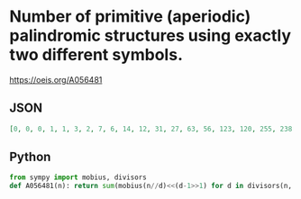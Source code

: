 # Number of primitive \(aperiodic\) palindromic structures using exactly two different symbols\.
https://oeis.org/A056481
## JSON
```JSON
[0, 0, 0, 1, 1, 3, 2, 7, 6, 14, 12, 31, 27, 63, 56, 123, 120, 255, 238, 511, 495, 1015, 992, 2047, 2010, 4092, 4032, 8176, 8127, 16383, 16242, 32767, 32640, 65503, 65280, 131061, 130788, 262143, 261632, 524223, 523770, 1048575, 1047494, 2097151, 2096127, 4194162]
```
## Python
```Python
from sympy import mobius, divisors
def A056481(n): return sum(mobius(n//d)<<(d-1>>1) for d in divisors(n, generator=True)) if n>1 else 0 # _Chai Wah Wu_, Feb 18 2024
```
